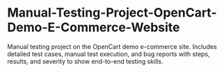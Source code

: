 # Manual-Testing-Project-OpenCart-Demo-E-Commerce-Website
Manual testing project on the OpenCart demo e-commerce site. Includes detailed test cases, manual test execution, and bug reports with steps, results, and severity to show end-to-end testing skills.
